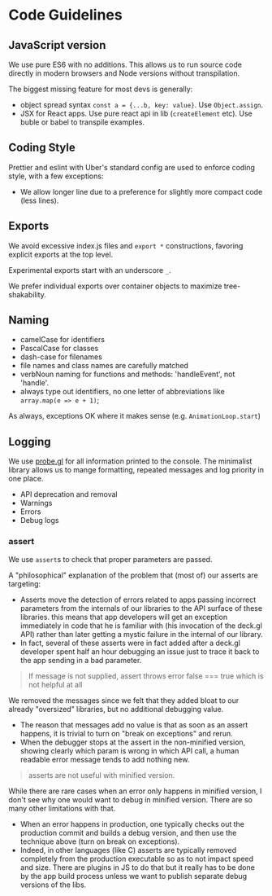 # Code Guidelines


## JavaScript version

We use pure ES6 with no additions. This allows us to run source code directly in modern browsers and Node versions without transpilation.

The biggest missing feature for most devs is generally:
* object spread syntax `const a = {...b, key: value}`. Use `Object.assign`.
* JSX for React apps. Use pure react api in lib (`createElement` etc). Use buble or babel to transpile examples.


## Coding Style

Prettier and eslint with Uber's standard config are used to enforce coding style, with a few exceptions:

* We allow longer line due to a preference for slightly more compact code (less lines).


## Exports

We avoid excessive index.js files and `export *` constructions, favoring explicit exports at the top level.

Experimental exports start with an underscore `_`.

We prefer individual exports over container objects to maximize tree-shakability.


## Naming

* camelCase for identifiers
* PascalCase for classes
* dash-case for filenames
* file names and class names are carefully matched
* verbNoun naming for functions and methods: 'handleEvent', not 'handle'.
* always type out identifiers, no one letter of abbreviations like `array.map(e => e + 1)`;

As always, exceptions OK where it makes sense (e.g. `AnimationLoop.start`)


## Logging

We use [probe.gl](https://uber-web.github.io/probe.gl) for all information printed to the console. The minimalist library allows us to mange formatting, repeated messages and log priority in one place.

* API deprecation and removal
* Warnings
* Errors
* Debug logs


### assert

We use `assert`s to check that proper parameters are passed.

A "philosophical" explanation of the problem that (most of) our asserts are targeting:

* Asserts move the detection of errors related to apps passing incorrect parameters from the internals of our libraries to the API surface of these libraries.
this means that app developers will get an exception immediately in code that he is familiar with (his invocation of the deck.gl API) rather than later getting a mystic failure in the internal of our library.
* In fact, several of these asserts were in fact added after a deck.gl developer spent half an hour debugging an issue just to trace it back to the app sending in a bad parameter.

> If message is not supplied, assert throws error false === true which is not helpful at all

We removed the messages since we felt that they added bloat to our already "oversized" libraries, but no additional debugging value.

* The reason that messages add no value is that as soon as an assert happens, it is trivial to turn on "break on exceptions" and rerun.
* When the debugger stops at the assert in the non-minified version, showing clearly which param is wrong in which API call, a human readable error message tends to add nothing new.

> asserts are not useful with minified version.

While there are rare cases when an error only happens in minified version, I don't see why one would want to debug in minified version. There are so many other limitations with that.
* When an error happens in production, one typically checks out the production commit and builds a debug version, and then use the technique above (turn on break on exceptions).
* Indeed, in other languages (like C) asserts are typically removed completely from the production executable so as to not impact speed and size. There are plugins in JS to do that but it really has to be done by the app build process unless we want to publish separate debug versions of the libs.

